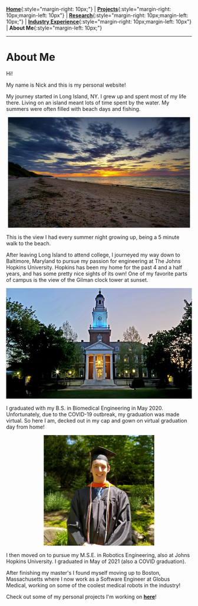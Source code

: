 [**Home**](../index.md){:style="margin-right: 10px;"}
|
[**Projects**](../projects/index.md){:style="margin-right: 10px;margin-left: 10px"}
|
[**Research**](../research/index.md){:style="margin-right: 10px;margin-left: 10px;"}
|
[**Industry Experience**](../industryExperience/index.md){:style="margin-right: 10px;margin-left: 10px"}
|
**About Me**{:style="margin-left: 10px;"}

___

# About Me

Hi!

My name is Nick and this is my personal website!

My journey started in Long Island, NY. I grew up and spent most of my life there. Living on an island meant lots of time spent by the water. My summers were often filled with beach days and fishing.

<p align="center">
<img width="494" height="300" src="../pics/Sunset.jpg">
</p>

This is the view I had every summer night growing up, being a 5 minute walk to the beach.

After leaving Long Island to attend college, I journeyed my way down to Baltimore, Maryland to pursue my passion for engineering at The Johns Hopkins University. Hopkins has been my home for the past 4 and a half years, and has some pretty nice sights of its own! One of my favorite parts of campus is the view of the Gilman clock tower at sunset.

<p align="center">
<img width="555" height="300" src="../pics/Gilman.jpg">
</p>

I graduated with my B.S. in Biomedical Engineering in May 2020. Unfortunately, due to the COVID-19 outbreak, my graduation was made virtual. So here I am, decked out in my cap and gown on virtual graduation day from home!

<p align="center">
<img width="300" height="300" src="../pics/Graduation.jpg">
</p>

I then moved on to pursue my M.S.E. in Robotics Engineering, also at Johns Hopkins University. I graduated in May of 2021 (also a COVID graduation).

After finishing my master's I found myself moving up to Boston, Massachusetts where I now work as a Software Engineer at Globus Medical, working on some of the coolest medical robots in the industry!

Check out some of my personal projects I'm working on [**here**](../projects/index.md)!



